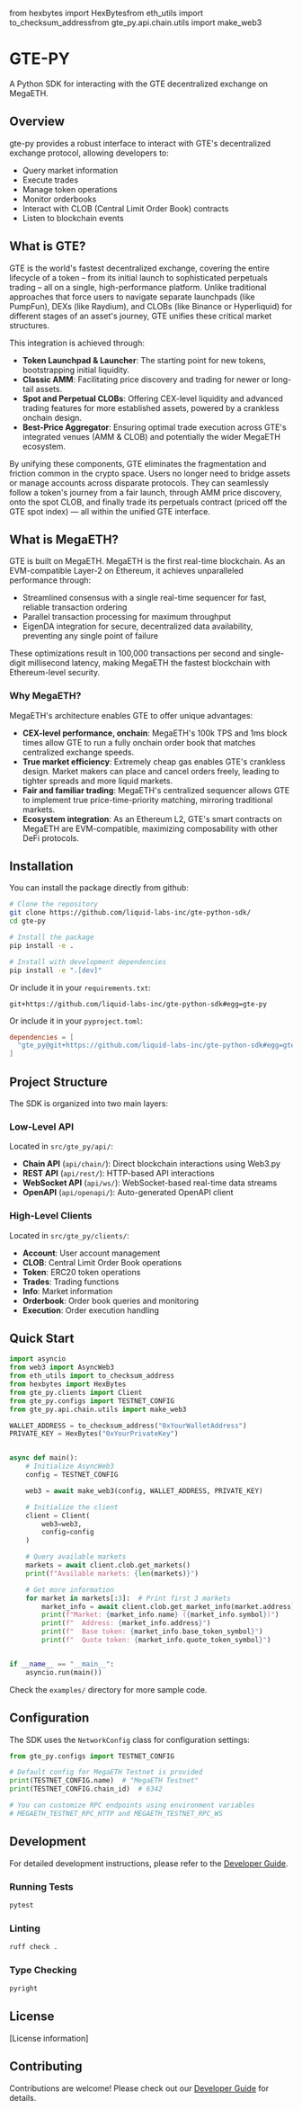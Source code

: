from hexbytes import HexBytesfrom eth_utils import to_checksum_addressfrom gte_py.api.chain.utils import make_web3

# GTE-PY

A Python SDK for interacting with the GTE decentralized exchange on MegaETH.

## Overview

gte-py provides a robust interface to interact with GTE's decentralized exchange protocol, allowing developers to:

- Query market information
- Execute trades
- Manage token operations
- Monitor orderbooks
- Interact with CLOB (Central Limit Order Book) contracts
- Listen to blockchain events

## What is GTE?

GTE is the world's fastest decentralized exchange, covering the entire lifecycle of a token – from its initial launch to sophisticated perpetuals trading – all on a single, high-performance platform. Unlike traditional approaches that force users to navigate separate launchpads (like PumpFun), DEXs (like Raydium), and CLOBs (like Binance or Hyperliquid) for different stages of an asset's journey, GTE unifies these critical market structures.

This integration is achieved through:

- **Token Launchpad & Launcher**: The starting point for new tokens, bootstrapping initial liquidity.
- **Classic AMM**: Facilitating price discovery and trading for newer or long-tail assets.
- **Spot and Perpetual CLOBs**: Offering CEX-level liquidity and advanced trading features for more established assets, powered by a crankless onchain design.
- **Best-Price Aggregator**: Ensuring optimal trade execution across GTE's integrated venues (AMM & CLOB) and potentially the wider MegaETH ecosystem.

By unifying these components, GTE eliminates the fragmentation and friction common in the crypto space. Users no longer need to bridge assets or manage accounts across disparate protocols. They can seamlessly follow a token's journey from a fair launch, through AMM price discovery, onto the spot CLOB, and finally trade its perpetuals contract (priced off the GTE spot index) — all within the unified GTE interface.

## What is MegaETH?

GTE is built on MegaETH. MegaETH is the first real-time blockchain. As an EVM-compatible Layer-2 on Ethereum, it achieves unparalleled performance through:

- Streamlined consensus with a single real-time sequencer for fast, reliable transaction ordering
- Parallel transaction processing for maximum throughput
- EigenDA integration for secure, decentralized data availability, preventing any single point of failure

These optimizations result in 100,000 transactions per second and single-digit millisecond latency, making MegaETH the fastest blockchain with Ethereum-level security.

### Why MegaETH?

MegaETH's architecture enables GTE to offer unique advantages:

- **CEX-level performance, onchain**: MegaETH's 100k TPS and 1ms block times allow GTE to run a fully onchain order book that matches centralized exchange speeds.
- **True market efficiency**: Extremely cheap gas enables GTE's crankless design. Market makers can place and cancel orders freely, leading to tighter spreads and more liquid markets.
- **Fair and familiar trading**: MegaETH's centralized sequencer allows GTE to implement true price-time-priority matching, mirroring traditional markets.
- **Ecosystem integration**: As an Ethereum L2, GTE's smart contracts on MegaETH are EVM-compatible, maximizing composability with other DeFi protocols.

## Installation

You can install the package directly from github:

```bash
# Clone the repository
git clone https://github.com/liquid-labs-inc/gte-python-sdk/
cd gte-py

# Install the package
pip install -e .

# Install with development dependencies
pip install -e ".[dev]"
```

Or include it in your `requirements.txt`:

```plaintext
git+https://github.com/liquid-labs-inc/gte-python-sdk#egg=gte-py
```

Or include it in your `pyproject.toml`:

```toml
dependencies = [
  "gte_py@git+https://github.com/liquid-labs-inc/gte-python-sdk#egg=gte-py"
]
```


## Project Structure

The SDK is organized into two main layers:

### Low-Level API

Located in `src/gte_py/api/`:

- **Chain API** (`api/chain/`): Direct blockchain interactions using Web3.py
- **REST API** (`api/rest/`): HTTP-based API interactions
- **WebSocket API** (`api/ws/`): WebSocket-based real-time data streams
- **OpenAPI** (`api/openapi/`): Auto-generated OpenAPI client

### High-Level Clients

Located in `src/gte_py/clients/`:

- **Account**: User account management
- **CLOB**: Central Limit Order Book operations
- **Token**: ERC20 token operations
- **Trades**: Trading functions
- **Info**: Market information
- **Orderbook**: Order book queries and monitoring
- **Execution**: Order execution handling

## Quick Start

```python
import asyncio
from web3 import AsyncWeb3
from eth_utils import to_checksum_address
from hexbytes import HexBytes
from gte_py.clients import Client
from gte_py.configs import TESTNET_CONFIG
from gte_py.api.chain.utils import make_web3

WALLET_ADDRESS = to_checksum_address("0xYourWalletAddress")
PRIVATE_KEY = HexBytes("0xYourPrivateKey")


async def main():
    # Initialize AsyncWeb3
    config = TESTNET_CONFIG

    web3 = await make_web3(config, WALLET_ADDRESS, PRIVATE_KEY)

    # Initialize the client
    client = Client(
        web3=web3,
        config=config
    )

    # Query available markets
    markets = await client.clob.get_markets()
    print(f"Available markets: {len(markets)}")

    # Get more information
    for market in markets[:3]:  # Print first 3 markets
        market_info = await client.clob.get_market_info(market.address)
        print(f"Market: {market_info.name} ({market_info.symbol})")
        print(f"  Address: {market_info.address}")
        print(f"  Base token: {market_info.base_token_symbol}")
        print(f"  Quote token: {market_info.quote_token_symbol}")


if __name__ == "__main__":
    asyncio.run(main())
```

Check the `examples/` directory for more sample code.

## Configuration

The SDK uses the `NetworkConfig` class for configuration settings:

```python
from gte_py.configs import TESTNET_CONFIG

# Default config for MegaETH Testnet is provided
print(TESTNET_CONFIG.name)  # "MegaETH Testnet"
print(TESTNET_CONFIG.chain_id)  # 6342

# You can customize RPC endpoints using environment variables
# MEGAETH_TESTNET_RPC_HTTP and MEGAETH_TESTNET_RPC_WS
```

## Development

For detailed development instructions, please refer to the [Developer Guide](docs/Develop.md).

### Running Tests

```bash
pytest
```

### Linting

```bash
ruff check .
```

### Type Checking

```bash
pyright
```

## License

[License information]

## Contributing

Contributions are welcome! Please check out our [Developer Guide](docs/Develop.md) for details.

